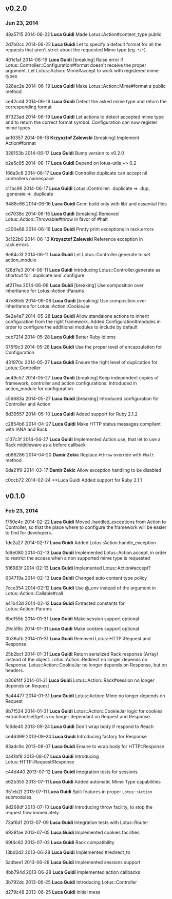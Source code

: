 ## v0.2.0
### Jun 23, 2014

48a5715 2014-06-22 **Luca Guidi** Made Lotus::Action#content_type public

2d7b0cc 2014-06-22 **Luca Guidi** Let to specify a default format for all the requests that aren't strict about the requested Mime type (eg. `*/*`).

401c1af 2014-06-19 **Luca Guidi** [breaking] Raise error if Lotus::Controller::Configuration#format doesn't receive the proper argument. Let Lotus::Action::Mime#accept to work with registered mime types

028ec2e 2014-06-19 **Luca Guidi** Make Lotus::Action::Mime#format a public method

ce42cd4 2014-06-19 **Luca Guidi** Detect the asked mime type and return the corresponding format

87323ad 2014-06-19 **Luca Guidi** Let actions to detect accepted mime type and to return the correct format symbol. Configuration can now register mime types

adf0357 2014-06-18 **Krzysztof Zalewski** [breaking] Implement Action#format

328153b 2014-06-17 **Luca Guidi** Bump version to v0.2.0

b2e5c85 2014-06-17 **Luca Guidi** Depend on lotus-utils ~> 0.2

166a3c8 2014-06-17 **Luca Guidi** Controller.duplicate can accept nil controllers namespace

c11bc96 2014-06-17 **Luca Guidi** Lotus::Controller: .duplicate => .dup, .generate => .duplicate

9488c66 2014-06-16 **Luca Guidi** Gem: build only with lib/ and essential files

cd7038c 2014-06-16 **Luca Guidi** [breaking] Removed Lotus::Action::Throwable#throw in favor of #halt

c200e68 2014-06-16 **Luca Guidi** Pretty print exceptions in rack.errors

3c122b0 2014-06-13 **Krzysztof Zalewski** Reference exception in rack.errors

9e64c3f 2014-06-11 **Luca Guidi** Let Lotus::Controller.generate to set action_module

f28d7e3 2014-06-11 **Luca Guidi** Introducing Lotus::Controller.generate as shortcut for .duplicate and .configure

af217ea 2014-06-08 **Luca Guidi** [breaking] Use composition over inheritance for Lotus::Action::Params

47e86db 2014-06-08 **Luca Guidi** [breaking] Use composition over inheritance for Lotus::Action::CookieJar

5e2a4a7 2014-05-28 **Luca Guidi** Allow standalone actions to inherit configuration from the right framework. Added Configuration#modules in order to configure the additional modules to include by default

ceb7214 2014-05-28 **Luca Guidi** Better Ruby idioms

075f9c3 2014-05-28 **Luca Guidi** Use the proper level of encapsulation for Configuration

431970c 2014-05-27 **Luca Guidi** Ensure the right level of duplication for Lotus::Controller

ae49c57 2014-05-27 **Luca Guidi** [breaking] Keep independent copies of framework, controller and action configurations. Introduced in action_module for configuration.

c56683a 2014-05-27 **Luca Guidi** [breaking] Introduced configuration for Controller and Action

8d39557 2014-05-10 **Luca Guidi** Added support for Ruby 2.1.2

c2854b6 2014-04-27 **Luca Guidi** Make HTTP status messages compliant with IANA and Rack

c137c3f 2014-04-27 **Luca Guidi** Implemented Action.use, that let to use a Rack middleware as a before callback

eb86286 2014-04-20 **Damir Zekic** Replace `#throw` override with `#halt` method

6da21f9 2014-03-17 **Damir Zekic** Allow exception handling to be disabled

c0ccb72 2014-02-24 **Luca Guidi Added support for Ruby 2.1.1

## v0.1.0
### Feb 23, 2014

f750e4c 2014-02-22 **Luca Guidi** Moved .handled_exceptions from Action to Controller, so that the place where to configure the framework will be easier to find for developers.

1de2a27 2014-02-17 **Luca Guidi** Added Lotus::Action.handle_exception

fd9e080 2014-02-13 **Luca Guidi** Implemented Lotus::Action.accept, in order to restrict the access when a non supported mime type is requested

516983f 2014-02-13 **Luca Guidi** Implemented Lotus::Action#accept?

634719a 2014-02-13 **Luca Guidi** Changed auto content type policy

7cce354 2014-02-12 **Luca Guidi** Use @_env instead of the argument in Lotus::Action::Callable#call

a41b43d 2014-02-12 **Luca Guidi** Extracted constants for Lotus::Action::Params

6bdf55b 2014-01-31 **Luca Guidi** Make session support optional

29c5f8c 2014-01-31 **Luca Guidi** Make cookies support optional

0b36afb 2014-01-31 **Luca Guidi** Removed Lotus::HTTP::Request and Response

25b2bcf 2014-01-31 **Luca Guidi** Return serialized Rack response (Array) instead of the object. Lotus::Action::Redirect no longer depends on Response. Lotus::Action::CookieJar no longer depends on Response, but on headers.

b306f4f 2014-01-31 **Luca Guidi** Lotus::Action::Rack#session no longer depends on Request

9a44477 2014-01-31 **Luca Guidi** Lotus::Action::Mime no longer depends on Request

9b7f524 2014-01-31 **Luca Guidi** Lotus::Action::CookieJar logic for cookies extraction/set/get is no longer dependant on Request and Response.

fc6de40 2013-09-24 **Luca Guidi** Don't wrap body if respond to #each

ce46399 2013-09-24 **Luca Guidi** Introducing factory for Response

83adc9c 2013-08-07 **Luca Guidi** Ensure to wrap body for HTTP::Response

0a41bf8 2013-08-07 **Luca Guidi** Introducing Lotus::HTTP::Request/Response

c44d440 2013-07-12 **Luca Guidi** Integration tests for sessions

e62b355 2013-07-11 **Luca Guidi** Added automatic Mime Type capabilities

351eb2f 2013-07-11 **Luca Guidi** Split features in proper `Lotus::Action` submodules.

9d268df 2013-07-10 **Luca Guidi** Introducing throw facility, to stop the request flow immediately.

73af6d1 2013-07-09 **Luca Guidi** Integration tests with Lotus::Router

6938fae 2013-07-05 **Luca Guidi** Implemented cookies facilities.

69f4c62 2013-07-02 **Luca Guidi** Rack compatibility

13bd2d2 2013-06-28 **Luca Guidi** Implemented #redirect_to

5adbee1 2013-06-28 **Luca Guidi** Implemented sessions support

4bb794d 2013-06-28 **Luca Guidi** Implemented action callbacks

3b792dc 2013-06-25 **Luca Guidi** Introducing Lotus::Controller

d279c48 2013-06-25 **Luca Guidi** Initial mess
